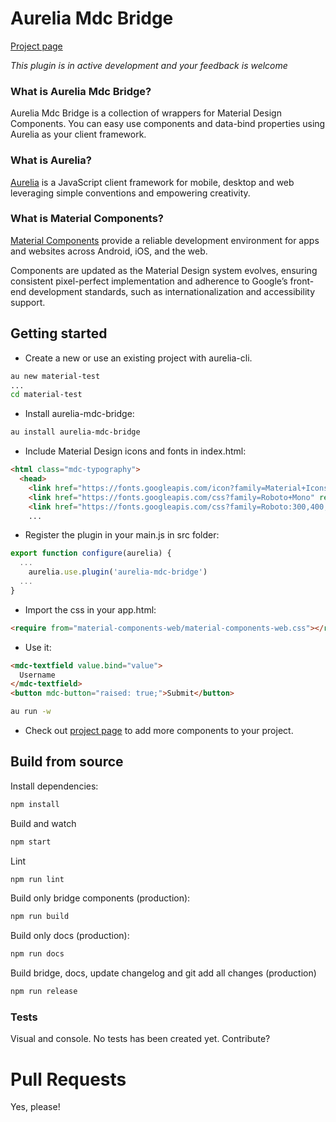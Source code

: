 # Aurelia Mdc Bridge

[Project page](https://ullfis.github.io/aurelia-mdc-bridge)

_This plugin is in active development and your feedback is welcome_


### What is Aurelia Mdc Bridge?

Aurelia Mdc Bridge is a collection of wrappers for Material Design Components. You can easy use components and data-bind properties using Aurelia as your client framework.

### What is Aurelia?

[Aurelia](http://aurelia.io) is a JavaScript client framework for mobile, desktop and web leveraging simple conventions and empowering creativity.

### What is Material Components?

[Material Components](https://material.io/components/web/) provide a reliable development environment for apps and websites across Android, iOS, and the web.

Components are updated as the Material Design system evolves, ensuring consistent pixel-perfect implementation and adherence to Google’s front-end development standards, such as internationalization and accessibility support.

## Getting started

- Create a new or use an existing project with aurelia-cli.

```bash
au new material-test
...
cd material-test
```

- Install aurelia-mdc-bridge:

```bash
au install aurelia-mdc-bridge
```

- Include Material Design icons and fonts in index.html:

```html
<html class="mdc-typography">
  <head>
    <link href="https://fonts.googleapis.com/icon?family=Material+Icons" rel="stylesheet">
    <link href="https://fonts.googleapis.com/css?family=Roboto+Mono" rel="stylesheet">
    <link href="https://fonts.googleapis.com/css?family=Roboto:300,400,500" rel="stylesheet">
    ...
```

- Register the plugin in your main.js in src folder:

```javascript
export function configure(aurelia) {
  ...
    aurelia.use.plugin('aurelia-mdc-bridge')
  ...
}
```

- Import the css in your app.html:

```html
<require from="material-components-web/material-components-web.css"></require>
```

- Use it:

```html
<mdc-textfield value.bind="value">          
  Username
</mdc-textfield>            
<button mdc-button="raised: true;">Submit</button>
```

```bash
au run -w
```

- Check out [project page](https://ullfis.gihub.io/aurelia-mdc-bridge) to add more components to your project.



## Build from source

Install dependencies:

```bash
npm install
```

Build and watch

```bash
npm start
```

Lint

```bash
npm run lint
```

Build only bridge components (production):

```bash
npm run build
```

Build only docs (production):

```bash
npm run docs
```

Build bridge, docs, update changelog and git add all changes (production)

```bash
npm run release
```


### Tests

Visual and console. No tests has been created yet. Contribute?


# Pull Requests

Yes, please!
